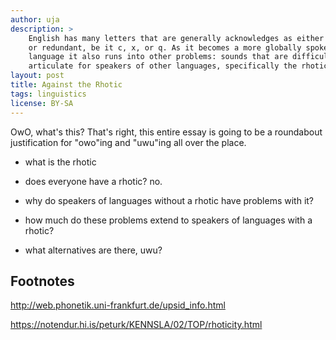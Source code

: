 ```yaml
---
author: uja
description: >
    English has many letters that are generally acknowledges as either useless
    or redundant, be it c, x, or q. As it becomes a more globally spoken
    language it also runs into other problems: sounds that are difficult to
    articulate for speakers of other languages, specifically the rhotic.
layout: post
title: Against the Rhotic
tags: linguistics
license: BY-SA
---
```


OwO, what's this? That's right, this entire essay is going to be a roundabout
justification for "owo"ing and "uwu"ing all over the place.

- what is the rhotic

- does everyone have a rhotic? no.

- why do speakers of languages without a rhotic have problems with it?

- how much do these problems extend to speakers of languages with a rhotic?

- what alternatives are there, uwu?

## Footnotes

http://web.phonetik.uni-frankfurt.de/upsid_info.html

https://notendur.hi.is/peturk/KENNSLA/02/TOP/rhoticity.html
